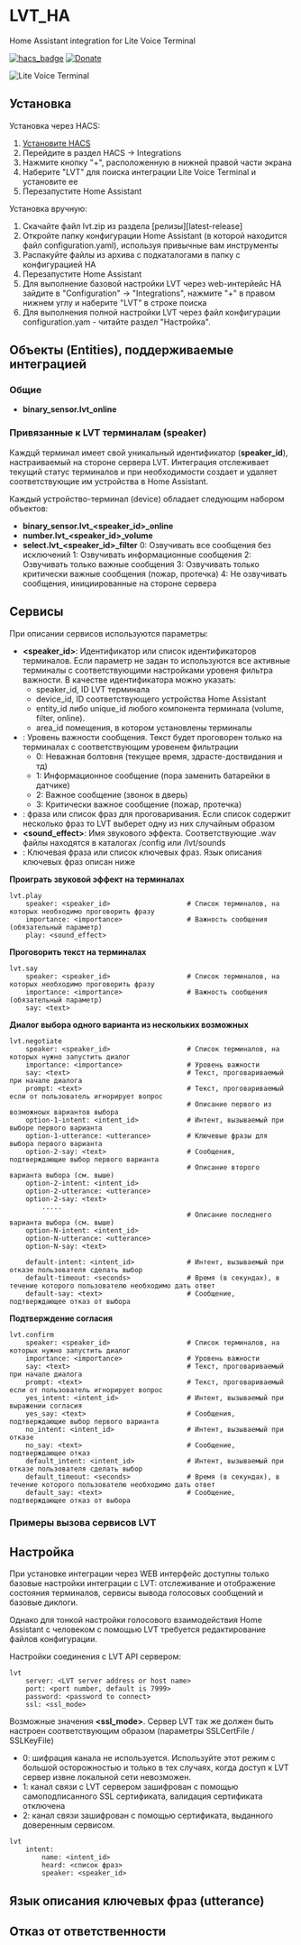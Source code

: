 # LVT_HA
Home Assistant integration for Lite Voice Terminal


[![hacs_badge](https://img.shields.io/badge/HACS-Custom-41BDF5.svg)](https://github.com/hacs/integration)
[![Donate](https://img.shields.io/badge/donate-Yandex-orange.svg)](https://money.yandex.ru/to/)


![Lite Voice Terminal](https://github.com/mosave/LVTerminal/)

## Установка

Установка через HACS:

1. [Установите HACS](https://hacs.xyz/docs/installation/manual)
1. Перейдите в раздел  HACS -> Integrations
1. Нажмите кнопку "+", расположенную в нижней правой части экрана
1. Наберите "LVT" для поиска интеграции Lite Voice Terminal и установите ее
1. Перезапустите Home Assistant

Установка вручную:

1. Скачайте файл lvt.zip из раздела [релизы][latest-release]
2. Откройте папку конфигурации Home Assistant (в которой находится файл configuration.yaml), используя привычные вам инструменты
3. Распакуйте файлы из архива с подкаталогами в папку с конфигурацией HA
4. Перезапустите Home Assistant
5. Для выполнение базовой настройки LVT через web-интерйейс HA зайдите в "Configuration" -> "Integrations", нажмите "+" в правом нижнем углу и наберите "LVT" в строке поиска
6. Для выполнения полной настройки LVT через файл конфигурации configuration.yam - читайте раздел "Настройка".


## Объекты (Entities), поддерживаемые интеграцией

### Общие

 * **binary_sensor.lvt_online**

### Привязанные к LVT терминалам (speaker)

Каждцй терминал имеет свой уникальный идентификатор (**speaker_id**), настраиваемый на стороне сервера LVT. Интеграция отслеживает текущий статус терминалов 
  и при необходимости создает и удаляет соответствующие им устройства в Home Assistant.

Каждый устройство-терминал (device) обладает следующим набором объектов:

  * **binary_sensor.lvt_<speaker_id>_online**
  * **number.lvt_<speaker_id>_volume**
  * **select.lvt_<speaker_id>_filter**
        0: Озвучивать все сообщения без исключений
        1: Озвучивать информационные сообщения
        2: Озвучивать только важные сообщения 
        3: Озвучивать только критически важные сообщения (пожар, протечка)
        4: Не озвучивать сообщения, инициированные на стороне сервера

## Сервисы

 При описании сервисов используются параметры:

  * **<speaker_id>**: Идентификатор или список идентификаторов терминалов. Если параметр не задан то используются все активные терминалы с соответствующими настройками уровеня фильтра важности.
    В качестве идентификатора можно указать:
    * speaker_id, ID LVT терминала
    * device_id, ID соответствующего устройства Home Assistant
    * entity_id либо unique_id любого компонента терминала (volume, filter, online).
    * area_id помещения, в котором установлены терминалы
  * **<importance>**: Уровень важности сообщения. Текст будет проговорен только на терминалах с соответствующим уровенем фильтрации
    * 0: Неважная болтовня (текущее время, здрасте-доствидания и тд)
    * 1: Информационное сообщение (пора заменить батарейки в датчике)
    * 2: Важное сообщение (звонок в дверь)
    * 3: Критически важное сообщение (пожар, протечка)
  * **<text>**: фраза или список фраз для проговаривания. Если список содержит несколько фраз то LVT выберет одну из них случайным образом
  * **<sound_effect>**: Имя звукового эффекта. Соответствующие .wav файлы находятся в каталогах /config или /lvt/sounds
  * **<utterance>**: Ключевая фраза или список ключевых фраз. Язык описания ключевых фраз описан ниже

**Проиграть звуковой эффект на терминалах**
```
lvt.play
    speaker: <speaker_id>                   # Список терминалов, на которых необходимо проговорить фразу
    importance: <importance>                # Важность сообщения (обязательный параметр)
    play: <sound_effect>
```

**Проговорить текст на терминалах**
```
lvt.say
    speaker: <speaker_id>                   # Список терминалов, на которых необходимо проговорить фразу
    importance: <importance>                # Важность сообщения (обязательный параметр)
    say: <text>
```


**Диалог выбора одного варианта из нескольких возможных**

```
lvt.negotiate
    speaker: <speaker_id>                   # Список терминалов, на которых нужно запустить диалог
    importance: <importance>                # Уровень важности
    say: <text>                             # Текст, проговариваемый при начале диалога
    prompt: <text>                          # Текст, проговариваемый если от пользователь игнорирует вопрос
                                            # Описание первого из возможноых вариантов выбора
    option-1-intent: <intent_id>            # Интент, вызываемый при выборе первого варианта
    option-1-utterance: <utterance>         # Ключевые фразы для выбора первого варианта
    option-2-say: <text>                    # Сообщения, подтверждающие выбор первого варианта
                                            # Описание второго варианта выбора (см. выше)
    option-2-intent: <intent_id>
    option-2-utterance: <utterance>
    option-2-say: <text>
        .....
                                            # Описание последнего варианта выбора (см. выше)
    option-N-intent: <intent_id>
    option-N-utterance: <utterance>
    option-N-say: <text>

    default-intent: <intent_id>             # Интент, вызываемый при отказе пользователя сделать выбор
    default-timeout: <seconds>              # Время (в секундах), в течение которого пользователю необходимо дать ответ
    default-say: <text>                     # Сообщение, подтверждающее отказ от выбора
```

**Подтверждение согласия**

```
lvt.confirm
    speaker: <speaker_id>                   # Список терминалов, на которых нужно запустить диалог
    importance: <importance>                # Уровень важности
    say: <text>                             # Текст, проговариваемый при начале диалога
    prompt: <text>                          # Текст, проговариваемый если от пользователь игнорирует вопрос
    yes_intent: <intent_id>                 # Интент, вызываемый при выражении согласия
    yes_say: <text>                         # Сообщения, подтверждающие выбор первого варианта
    no_intent: <intent_id>                  # Интент, вызываемый при отказе
    no_say: <text>                          # Сообщение, подтверждающее отказ
    default_intent: <intent_id>             # Интент, вызываемый при отказе пользователя сделать выбор
    default_timeout: <seconds>              # Время (в секундах), в течение которого пользователю необходимо дать ответ
    default_say: <text>                     # Сообщение, подтверждающее отказ от выбора
```


### Примеры вызова сервисов LVT





## Настройка

При установке интеграции через WEB интерфейс доступны только базовые настройки интеграции с LVT: отслеживание и отображение состояния терминалов, сервисы вывода голосовых сообщений и базовые диклоги.

Однако для тонкой настройки голосового взаимодействия Home Assistant с человеком с помощью LVT требуется редактирование файлов конфигурации.

Настройки соединения с LVT API сервером:
```
lvt
    server: <LVT server address or host name>
    port: <port number, default is 7999>
    password: <password to connect>
    ssl: <ssl_mode>

```

Возможные значения **<ssl_mode>**. Сервер LVT так же должен быть настроен соответствующим образом (параметры SSLCertFile / SSLKeyFile)
  * 0: шифрация канала не используется. Используйте этот режим с большой осторожностью и только в тех случаях,
    когда доступ к LVT сервер извне локальной сети невозможен.
  * 1: канал связи с LVT сервером зашифрован с помощью самоподписанного SSL сертификата, валидация сертификата отключена
  * 2: канал связи зашифрован с помощью сертификата, выданного доверенным сервисом.


```
lvt
    intent:
        name: <intent_id>
        heard: <список фраз>
        speaker: <speaker_id>

```


## Язык описания ключевых фраз (utterance)





## Отказ от ответственности
